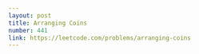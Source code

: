 ```yaml
---
layout: post
title: Arranging Coins
number: 441
link: https://leetcode.com/problems/arranging-coins
---
```

